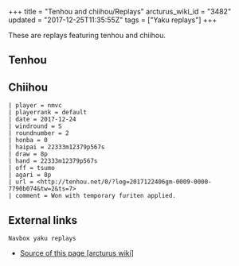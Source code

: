 +++
title = "Tenhou and chiihou/Replays"
arcturus_wiki_id = "3482"
updated = "2017-12-25T11:35:55Z"
tags = ["Yaku replays"]
+++

These are replays featuring tenhou and chiihou.

## Tenhou

## Chiihou

```Replay/Tenhou.net|
| player = nmvc
| playerrank = default
| date = 2017-12-24
| windround = S
| roundnumber = 2
| honba = 0
| haipai = 22333m12379p567s
| draw = 8p
| hand = 22333m12379p567s
| off = tsumo
| agari = 8p
| url = <http://tenhou.net/0/?log=2017122406gm-0009-0000-7790b074&tw=2&ts=7>
| comment = Won with temporary furiten applied.
```

## External links

`Navbox yaku replays`

- [Source of this page [arcturus wiki]](http://arcturus.su/wiki/Tenhou_and_chiihou/Replays)
